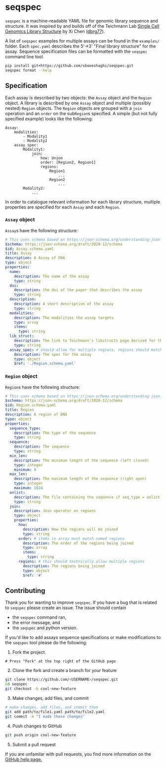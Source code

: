 # seqspec

`seqspec` is a machine-readable YAML file for genomic library sequence and structure. It was inspired by and builds off of the Teichmann Lab [Single Cell Genomics Library Structure](https://github.com/Teichlab/scg_lib_structs) by Xi Chen ([dbrg77](https://github.com/dbrg77)).

A list of `seqspec` examples for multiple assays can be found in the `examples/` folder. Each `spec.yaml` describes the 5'->3' "Final library structure" for the assay. Sequence specification files can be formatted with the `seqspec` command line tool.

```bash
pip install git+https://github.com/sbooeshaghi/seqspec.git
seqspec format --help
```

## Specification

Each assay is described by two objects: the `Assay` object and the `Region` object. A library is described by one `Assay` object and multiple (possibly nested) `Region` objects. The `Region` objects are grouped with a `join` operation and an `order` on the sub`Region`s specified. A simple (but not fully specified example) looks like the following:

```
Assay:
    modalities:
        - Modality1
        - Modality2
    assay_spec:
        Modality1:
            join:
                how: Union
                order: [Region2, Region1]
                regions:
                    Region1
                        ...
                    Region2
                        ...
        Modality2:
            ...
```

In order to catalogue relevant information for each library structure, multiple properties are specified for each `Assay` and each `Region`. 

### `Assay` object
`Assay`s have the following structure:

```yaml
# This uses schema based on https://json-schema.org/understanding-json-schema/index.html
$schema: https://json-schema.org/draft/2020-12/schema
$id: Assay.schema.yaml
title: Assay
description: A Assay of DNA
type: object
properties:
  name: 
    description: The name of the assay
    type: string
  doi: 
    description: the doi of the paper that describes the assay
    type: string
  description: 
    description: A short description of the assay
    type: string
  modalities: 
    description: The modalities the assay targets
    type: array
    items:
      type: string
  lib_struct: 
    description: The link to Teichmann's libstructs page derived for this sequence
    type: string
  assay_spec: # should allow for multiple regions, regions should match modalities naming
    description: The spec for the assay
    type: object
    $ref: './Region.schema.yaml'
```

### `Region` object
`Region`s have the following structure:
```yaml
# This uses schema based on https://json-schema.org/understanding-json-schema/index.html
$schema: https://json-schema.org/draft/2020-12/schema
$id: Region.schema.yaml
title: Region
description: A region of DNA
type: object
properties:
  sequence_type:
    description: The type of the sequence
    type: string
  sequence:
    description: The sequence
    type: string
  min_len:
    description: The minimum length of the sequence (left closed)
    type: integer
    minimum: 0
  max_len:
    description: The maximum length of the sequence (right open)
    type: integer
    maximum: 1024
  onlist:
    description: The file containing the sequence if seq_type = onlist
    type: string
  join:
    description: Join operator on regions
    type: object
    properties:
      how:
        description: How the regions will be joined
        type: string
      order: # items in array must match named regions
        description: The order of the regions being joined
        type: array
        items:
          type: string
      regions: # this should technically allow multiple regions
        description: The regions being joined
        type: object
        $ref: '#'
```

## Contributing

Thank you for wanting to improve `seqspec`. If you have a bug that is related to `seqspec` please create an issue. The issue should contain

- the `seqspec` command ran,
- the error message, and
- the `seqspec` and python version.

If you'd like to add assays sequence specifications or make modifications to the `seqspec` tool please do the following:

1. Fork the project.
```
# Press "Fork" at the top right of the GitHub page
```

2. Clone the fork and create a branch for your feature
```bash
git clone https://github.com/<USERNAME>/seqspec.git
cd seqspec
git checkout -b cool-new-feature
```

3. Make changes, add files, and commit
```bash
# make changes, add files, and commit them
git add path/to/file1.yaml path/to/file2.yaml
git commit -m "I made these changes"
```

4. Push changes to GitHub
```bash
git push origin cool-new-feature
```

5. Submit a pull request

If you are unfamilar with pull requests, you find more information on the [GitHub help page.](https://help.github.com/en/github/collaborating-with-issues-and-pull-requests/about-pull-requests)
